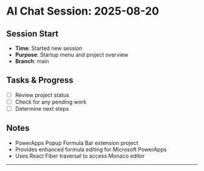 # AI Chat Session: 2025-08-20

## Session Start
- **Time**: Started new session
- **Purpose**: Startup menu and project overview
- **Branch**: main

## Tasks & Progress
- [ ] Review project status
- [ ] Check for any pending work
- [ ] Determine next steps

## Notes
- PowerApps Popup Formula Bar extension project
- Provides enhanced formula editing for Microsoft PowerApps
- Uses React Fiber traversal to access Monaco editor

---